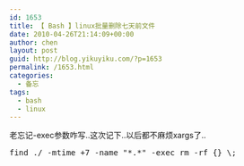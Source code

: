 ```yaml
---
id: 1653
title: 【 Bash 】linux批量删除七天前文件
date: 2010-04-26T21:14:09+00:00
author: chen
layout: post
guid: http://blog.yikuyiku.com/?p=1653
permalink: /1653.html
categories:
  - 备忘
tags:
  - bash
  - linux
---
```

老忘记-exec参数咋写..这次记下..以后都不麻烦xargs了..

<pre class="brush: bash">find ./ -mtime +7 -name "*.*" -exec rm -rf {} \;</pre>